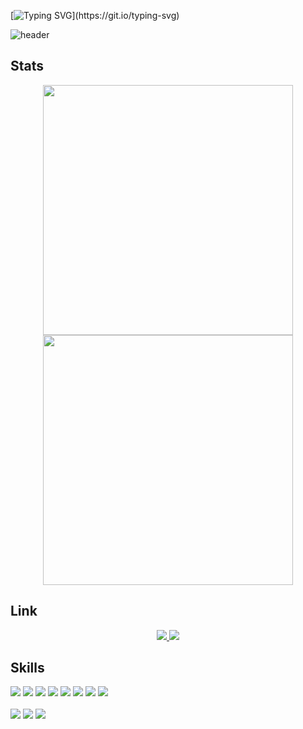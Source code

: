 [![Typing SVG](https://readme-typing-svg.demolab.com?font=Fira+Code&size=24&pause=1000&color=F75C7E&width=435&lines=Welcome+to+my+GitHub+Profile!;I'm+sono.)](https://git.io/typing-svg)

![header](https://capsule-render.vercel.app/api?type=wave&color=auto&height=200&section=header&fontSize=30&text=Boosting+Productivity,+Growing+Together)

## Stats

<div align="center">
  <img src="https://github-readme-stats.vercel.app/api/top-langs/?username=hoooooojjjj&layout=compact&hide_border=true&card_width=400" width="400px">
  <img src="https://github-readme-stats.vercel.app/api?username=hoooooojjjj&show_icons=true&theme=radical&hide_border=true&card_width=400" width="400px">
</div>

## Link

<div align="center">
  <a href="mailto:rhj080471@gmail.com">
    <img src="https://img.shields.io/badge/Gmail-D14836?style=for-the-badge&logo=gmail&logoColor=white" />
  </a>
  <a href="https://blog.naver.com/your_blog_id">
    <img src="https://img.shields.io/badge/Naver%20Blog-03C75A?style=for-the-badge&logo=naver&logoColor=white" />
  </a>
</div>

## Skills

<div align="start">
<img src="https://img.shields.io/badge/HTML-239120?style=for-the-badge&logo=html5&logoColor=white">
<img src="https://img.shields.io/badge/CSS-239120?&style=for-the-badge&logo=css3&logoColor=white">
<img src="https://img.shields.io/badge/JavaScript-F7DF1E?style=for-the-badge&logo=JavaScript&logoColor=white">
<img src="https://img.shields.io/badge/TypeScript-007ACC?style=for-the-badge&logo=typescript&logoColor=white">
<img src="https://img.shields.io/badge/React-20232A?style=for-the-badge&logo=react&logoColor=61DAFB">
<img src="https://img.shields.io/badge/Redux-593D88?style=for-the-badge&logo=redux&logoColor=white">
<img src="https://img.shields.io/badge/Next.js-000?logo=nextdotjs&logoColor=fff&style=for-the-badge">
<img src="https://img.shields.io/badge/React_Native-20232A?style=for-the-badge&logo=react&logoColor=61DAFB"> 
  <br></br>
<img src="https://img.shields.io/badge/Node.js-43853D?style=for-the-badge&logo=node.js&logoColor=white"> 
<img src="https://img.shields.io/badge/MySQL-00000F?style=for-the-badge&logo=mysql&logoColor=white"> 
<img src="https://img.shields.io/badge/Amazon_AWS-232F3E?style=for-the-badge&logo=amazon-aws&logoColor=white"> 
</div>




